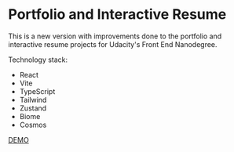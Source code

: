 # Portfolio and Interactive Resume

This is a new version with improvements done to the portfolio and interactive resume projects for Udacity's Front End Nanodegree. 

Technology stack:
- React
- Vite
- TypeScript
- Tailwind
- Zustand
- Biome
- Cosmos

[DEMO](https://gmmendezp.github.io/)
